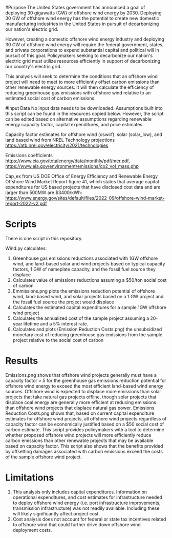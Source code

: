 #Purpose
The United States government has announced a goal of deploying 30 gigawatts (GW) of offshore wind energy by 2030. Deploying 30 GW of offshore wind energy has the potential to create new domestic manufacturing industries in the United States in pursuit of decarbonizing our nation's electric grid. 

However, creating a domestic offshore wind energy industry and deploying 30 GW of offshore wind energy will require the federal government, states, and private corporations to expend substantial capital and political will in pursuit of this goal. Policymakers seeking to decarbonize our nation's electric grid must utilize resources efficiently in support of decarbonizing our country's electric grid. 

This analysis will seek to determine the conditions that an offshore wind project will need to meet to more efficiently offset carbon emissions than other renewable energy sources. It will then calculate the efficiency of reducing greenhouse gas emissions with offshore wind relative to an estimated social cost of carbon emissions. 

#Input Data 
No input data needs to be downloaded. Assumptions built into this script can be found in the resources copied below. However, the script can be edited based on alternative assumptions regarding renewable energy capacity factor, capital expenditures, and price estimates.

Capacity factor estimates for offshore wind (oswcf). solar (solar_low), and land based wind from NREL Technology projections https://atb.nrel.gov/electricity/2021/technologies

Emissions coefficients https://www.eia.gov/totalenergy/data/monthly/pdf/mer.pdf, https://www.eia.gov/environment/emissions/co2_vol_mass.php

Cap_ex from US DOE Office of Energy Efficiency and Renewable Energy Offshore Wind Market Report figure 41, which states that average capital expenditures for US based projects that have disclosed cost data and are larger than 500MW are $3400/kWh: https://www.energy.gov/sites/default/files/2022-09/offshore-wind-market-report-2022-v2.pdf

# Scripts
There is one script in this repository. 

Wind.py calculates:
1) Greenhouse gas emissions reductions associated with 1GW offshore wind, and land-based solar and wind projects based on typical capacity factors, 1 GW of nameplate capacity, and the fossil fuel source they displace
2) Calculates value of emissions reductions assuming a $50/ton social cost of carbon
3) Emmissions.png plots the emissions reduction potential of offshore wind, land-based wind, and solar projects based on a 1 GW project and the fossil fuel source the project would displace 
4) Calculates the estimated capital expenditures for a sample 1GW offshore wind project
5) Calculates the annualized cost of the sample project assuming a 20-year lifetime and a 5% interest rate. 
6) Calculates and plots (Emission Reduction Costs.png) the unsubsidized monetary cost of reducing greenhouse gas emissions from the sample project relative to the social cost of carbon

# Results
Emissions.png shows that offshore wind projects generally must have a capacity factor >.5 for the greenhouse gas emissions reduction potential for offshore wind energy to exceed the most efficient land-based wind energy sources. Offshore wind is expected to displace more emissions than solar projects that take natural gas projects offline, though solar projects that displace coal energy are generally more efficient at reducing emissions than offshore wind projects that displace natural gas power. 
Emissions Reduction Costs.png shows that, based on current capital expenditure estimates for offshore wind projects, all offshore wind projects regardless of capacity factor can be economically justified based on a $50 social cost of carbon estimate. 
This script provides policymakers with a tool to determine whether proposed offshore wind projects will more efficiently reduce carbon emissions than other renewable projects that may be available based on capacity factor. This script also shows that the benefits provided by offsetting damages associated with carbon emissions exceed the costs of the sample offshore wind project. 

# Limitations
1) This analysis only includes capital expenditures. Information on operational expenditures, and cost estimates for infrastructure needed to deploy offshore wind energy (i.e. port infrastructure improvements, transmission infrastructure) was not readily available. Including these will likely significantly affect project cost.
2) Cost analysis does not account for federal or state tax incentives related to offshore wind that could further drive down offshore wind deployment costs. 
